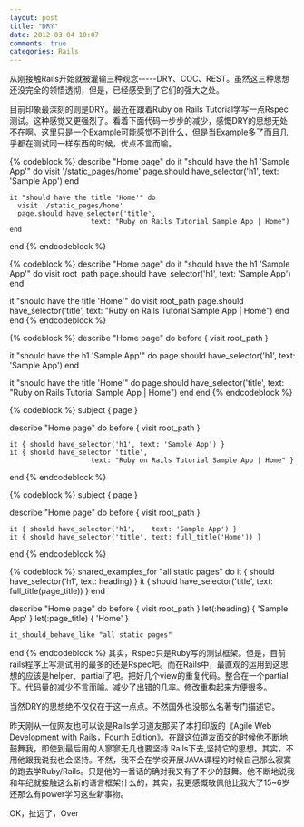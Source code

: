 ```yaml
---
layout: post
title: "DRY"
date: 2012-03-04 10:07
comments: true
categories: Rails
---
```


从刚接触Rails开始就被灌输三种观念-----DRY、COC、REST。虽然这三种思想还没完全的领悟透彻，但是，已经感受到了它们的强大之处。

目前印象最深刻的则是DRY。最近在跟着Ruby on Rails Tutorial学写一点Rspec测试。这种感觉又更强烈了。看着下面代码一步步的减少，感慨DRY的思想无处不在啊。这里只是一个Example可能感觉不到什么，但是当Example多了而且几乎都在测试同一样东西的时候，优点不言而喻。

{% codeblock %}
describe "Home page" do
    it "should have the h1 'Sample App'" do
    	visit '/static_pages/home'
      page.should have_selector('h1', text: 'Sample App')
    end

    it "should have the title 'Home'" do
      visit '/static_pages/home'
      page.should have_selector('title',
                        text: "Ruby on Rails Tutorial Sample App | Home")
    end
  end
{% endcodeblock %}

{% codeblock %}
describe "Home page" do
  it "should have the h1 'Sample App'" do
    visit root_path
    page.should have_selector('h1', text: 'Sample App')
  end

  it "should have the title 'Home'" do
    visit root_path
    page.should have_selector('title',
                      text: "Ruby on Rails Tutorial Sample App | Home")
  end
end
{% endcodeblock %}

{% codeblock %}
describe "Home page" do
  before { visit root_path } 

  it "should have the h1 'Sample App'" do
    page.should have_selector('h1', text: 'Sample App')
  end

  it "should have the title 'Home'" do
    page.should have_selector('title',
                      text: "Ruby on Rails Tutorial Sample App | Home")
  end
end
{% endcodeblock %}

{% codeblock %}
  subject { page }

  describe "Home page" do
    before { visit root_path } 

    it { should have_selector('h1', text: 'Sample App') }
    it { should have_selector 'title',
                        text: "Ruby on Rails Tutorial Sample App | Home" }
  end
{% endcodeblock %}

{% codeblock %}
  subject { page }

  describe "Home page" do
    before { visit root_path }

    it { should have_selector('h1',    text: 'Sample App') }
    it { should have_selector('title', text: full_title('Home')) }
  end
{% endcodeblock %}

{% codeblock %}
shared_examples_for "all static pages" do
    it { should have_selector('h1',    text: heading) }
    it { should have_selector('title', text: full_title(page_title)) }
  end

  describe "Home page" do
    before { visit root_path }
    let(:heading)    { 'Sample App' }
    let(:page_title) { 'Home' }

    it_should_behave_like "all static pages"
  end
{% endcodeblock %}
其实，Rspec只是Ruby写的测试框架。但是，目前rails程序上写测试用的最多的还是Rspec吧。而在Rails中，最直观的运用到这思想的应该是helper、partial了吧。把好几个view的重复代码。整合在一个partial下。代码量的减少不言而喻。减少了出错的几率。修改重构起来方便很多。

当然DRY的思想绝不仅仅在于这一点点。不然国外也没那么名著专门描述它。

昨天刚从一位网友也可以说是Rails学习道友那买了本打印版的《Agile Web Development with Rails，Fourth Edition》。在跟这位道友面交的时候他不断地鼓舞我，即使到最后用的人寥寥无几也要坚持 Rails下去,坚持它的思想。其实，不用他跟我说我也会坚持。不然，我不会在学校开展JAVA课程的时候自己那么寂寞的跑去学Ruby/Rails。只是他的一番话的确对我又有了不少的鼓舞。他不断地说我和年纪就接触这么新的语言框架什么的，其实，我更感慨敬佩他比我大了15~6岁还那么有power学习这些新事物。

OK，扯远了，Over